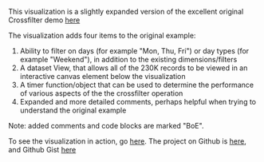 This visualization is a slightly expanded version of the excellent original Crossfilter demo [here](http://square.github.io/crossfilter/)
  
The visualization adds four items to the original example:

1. Ability to filter on days (for example "Mon, Thu, Fri") or day types (for example "Weekend"), in addition to the existing dimensions/filters
2. A dataset View, that allows all of the 230K records to be viewed in an interactive canvas element below the visualization
3. A timer function/object that can be used to determine the performance of various aspects of the the crossfilter operation
4. Expanded and more detailed comments, perhaps helpful when trying to understand the original example

Note: added comments and code blocks are marked "BoE".

To see the visualization in action, go [here](http://bl.ocks.org/boeric/7d11226f5e1235cbe645). The project on Github is [here](https://github.com/boeric/crossfilterExample), and Github Gist [here](https://gist.github.com/boeric/7d11226f5e1235cbe645)

